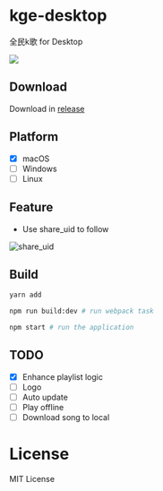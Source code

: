# kge-desktop

全民k歌 for Desktop

![](https://cloud.githubusercontent.com/assets/914329/24034646/1f92b658-0b2d-11e7-8dd5-2803b36fe3cf.png)

## Download

Download in [release](https://github.com/djyde/kge-desktop/releases)

## Platform

- [x] macOS
- [ ] Windows
- [ ] Linux

## Feature

- Use share_uid to follow

![share_uid](https://ws2.sinaimg.cn/large/62580dd9gy1fdz7knet4sj20tg02ujru.jpg)

## Build

```bash
yarn add

npm run build:dev # run webpack task

npm start # run the application
```

## TODO

- [x] Enhance playlist logic
- [ ] Logo
- [ ] Auto update
- [ ] Play offline
- [ ] Download song to local

# License

MIT License